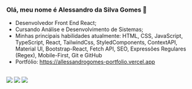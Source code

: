 ### Olá, meu nome é Alessandro da Silva Gomes 👋

- Desenvolvedor Front End React;
- Cursando Análise e Desenvolvimento de Sistemas;
- Minhas principais habilidades atualmente: HTML, CSS, JavaScript, TypeScript, React, TailwindCss, StyledComponents, ContextAPI, Material UI, Bootstrap-React, Fetch API, SEO, Expressões Regulares
(Regex), Mobile-First, Git e GitHub
- Portfólio: https://allessandrogomes-portfolio.vercel.app
<div><br>
  <a href="https://www.instagram.com/allesssandro_gomes" target="_blank"><img src="https://img.shields.io/badge/-Instagram-%23E4405F?style=for-the-badge&logo=instagram&logoColor=white" target="_blank"></a>
  <a href = "mailto:alllessandrogomes@gmail.com"><img src="https://img.shields.io/badge/-Gmail-%23333?style=for-the-badge&logo=gmail&logoColor=white" target="_blank"></a>
  <a href="https://www.linkedin.com/in/allessandrogomes/" target="_blank"><img src="https://img.shields.io/badge/-LinkedIn-%230077B5?style=for-the-badge&logo=linkedin&logoColor=white" target="_blank"></a>
